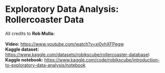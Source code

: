 # Exploratory Data Analysis: Rollercoaster Data 

All credits to **Rob Mulla:** \
\
**Video:** https://www.youtube.com/watch?v=xi0vhXFPegw \
**Kaggle dataset:** https://www.kaggle.com/datasets/robikscube/rollercoaster-database) \
**Kaggle notebook:** https://www.kaggle.com/code/robikscube/introduction-to-exploratory-data-analysis/notebook
